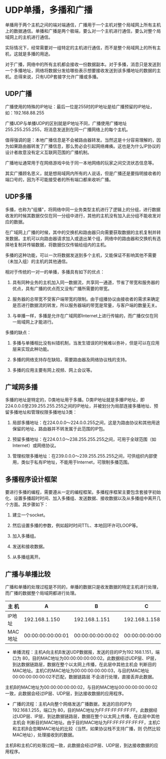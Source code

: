 # UDP单播，多播和广播

单播用于两个主机之间的端对端通信，广播用于一个主机对整个局域网上所有主机上的数据通信。单播和广播是两个极端，要么对一个主机进行通信，要么对整个局域网上的主机进行通信。

实际情况下，经常需要对一组特定的主机进行通信，而不是整个局域网上的所有主机，这就是多播的用途。

对于广播，网络中的所有主机都会接收一份数据副本。对于多播，消息只是发送到一个多播地址，网络将数据分发给哪些表示想要接收发送到该多播地址的数据的主机。总得来说，只有UDP套接字允许广播或多播。

## UDP广播

广播使用的特殊的IP地址：最后一位是255时的IP地址是给广播预留的IP地址，如：192.168.88.255

广播UDP与单播UDP的区别就是IP地址不同，广播使用广播地址255.255.255.255，将消息发送到在同一广播网络上的每个主机。

值得强调的是：本地广播信息是不会被路由器转发。当然这是十分容易理解的，因为如果路由器转发了广播信息，那么势必会引起网络瘫痪。这也是为什么IP协议的设计者故意没有定义互联网范围的广播机制。

广播地址通常用于在网络游戏中处于同一本地网络的玩家之间交流状态信息等。

其实广播顾名思义，就是想局域网内所有的人说话，但是广播还是要指明接收者的端口号的，因为不可能接受者的所有端口都来收听广播。

## UDP多播

多播，也称为"组播"，将网络中同一业务类型主机进行了逻辑上的分组，进行数据收发的时候其数据仅仅在同一分组中进行，其他的主机没有加入此分组不能收发对应的数据。

在广域网上广播的时候，其中的交换机和路由器只向需要获取数据的主机复制并转发数据。主机可以向路由器请求加入或退出某个组，网络中的路由器和交换机有选择地复制并传输数据，将数据仅仅传输给组内的主机。

多播的这种功能，可以一次将数据发送到多个主机，又能保证不影响其他不需要（未加入组）的主机的其他通信。

相对于传统的一对一的单播，多播具有如下的优点：

1. 具有同种业务的主机加入同一数据流，共享同一通道，节省了带宽和服务器的优点，具有广播的优点而又没有广播所需要的带宽。

2. 服务器的总带宽不受客户端带宽的限制。由于组播协议由接收者的需求来确定是否进行数据流的转发，所以服务器端的带宽是常量，与客户端的数量无关。

3. 与单播一样，多播是允许在广域网即Internet上进行传输的，而广播仅仅在同一局域网上才能进行。

多播的缺点：

1. 多播与单播相比没有纠错机制，当发生错误的时候难以弥补，但是可以在应用层来实现此种功能。

2. 多播的网络支持存在缺陷，需要路由器及网络协议栈的支持。

3. 多播的应用主要有网上视频、网上会议等。

## 广域网多播

多播的地址是特定的，D类地址用于多播。D类IP地址就是多播IP地址，即224.0.0.0至239.255.255.255之间的IP地址，并被划分为局部连接多播地址、预留多播地址和管理权限多播地址3类：

1. 局部多播地址：在224.0.0.0～224.0.0.255之间，这是为路由协议和其他用途保留的地址，路由器并不转发属于此范围的IP包。

2. 预留多播地址：在224.0.1.0～238.255.255.255之间，可用于全球范围（如Internet）或网络协议。

3. 管理权限多播地址：在239.0.0.0～239.255.255.255之间，可供组织内部使用，类似于私有IP地址，不能用于Internet，可限制多播范围。

## 多播程序设计框架

要进行多播的编程，需要遵从一定的编程框架。多播程序框架主要包含套接字初始化、设置多播超时时间、加入多播组、发送数据、接收数据以及从多播组中离开几个方面。其步骤如下：

1. 建立一个socket。

2. 然后设置多播的参数，例如超时时间TTL、本地回环许可LOOP等。

3. 加入多播组。

4. 发送和接收数据。

5. 从多播组离开。

## 广播与单播比较

广播和单播的处理过程是不同的，单播的数据只是收发数据的特定主机进行处理，而广播的数据整个局域网都进行处理。

|  主 机  |   A   |   B   |   C    |
| ----- | ----- | ----- | ------ |
| IP地址 | 192.168.1.150 | 192.168.1.151 | 192.168.1.158|
| MAC地址 | 00:00:00:00:00:01 | 00:00:00:00:00:02 |00:00:00:00:00:03 |

- 单播流程：主机A向主机B发送UDP数据报，发送的目的IP为192.168.1.151，端口为 80，目的MAC地址为00:00:00:00:00:02。此数据经过UDP层、IP层，到达数据链路层，数据在整个以太网上传播，在此层中其他主机会 判断目的MAC地址。主机C的MAC地址为00:00:00:00:00:03，与目的MAC地址00:00:00:00:00:02不匹配，数据链路层 不会进行处理，直接丢弃此数据。

主机B的MAC地址为00:00:00:00:00:02，与目的MAC地址00:00:00:00:00:02一致，此数据会经过IP层、UDP层，到达接收数据的应用程序。

- 广播的流程：主机A向整个网络发送广播数据，发送的目的IP为192.168.1.255，端口为 80，目的MAC地址为FF:FF:FF:FF:FF:FF。此数据经过UDP层、IP层，到达数据链路层，数据在整个以太网上传播，在此层中其他主机会 判断目的MAC地址。由于目的MAC地址为FF:FF:FF:FF:FF:FF，主机C和主机B会忽略MAC地址的比较（当然，如果协议栈不支持广播，则 仍然比较MAC地址），处理接收到的数据。

主机B和主机C的处理过程一致，此数据会经过IP层、UDP层，到达接收数据的应用程序。

